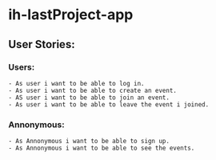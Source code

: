 # ih-lastProject-app

## User Stories:
### Users:	
	- As user i want to be able to log in.
	- As user i want to be able to create an event.
	- AS user i want to be able to join an event.
	- As user i want to be able to leave the event i joined.
	
### Annonymous:
	- As Annonymous i want to be able to sign up.
	- As Annonymous i want to be able to see the events.
